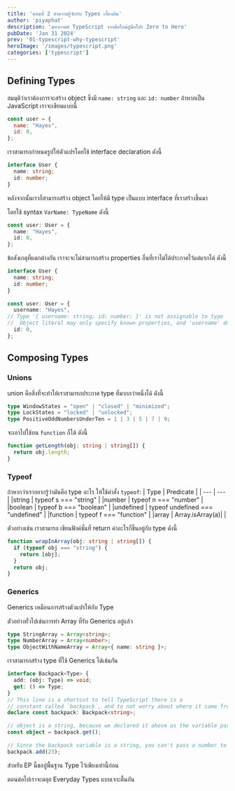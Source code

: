 ```yaml
---
title: 'ตอนที่ 2 ทำความรู้จักกับ Types เบื้องต้น'
author: 'piyaphat' 
description: 'มหากาพย์ TypeScript จากมือใหม่สู่มือโปร Zero to Hero'
pubDate: 'Jan 31 2024'
prev: '01-typescript-why-typescript'
heroImage: '/images/typescript.png'
categories: ['typescript']
---
```


## Defining Types
สมมุติว่าเราต้องการจะสร้าง object ซึ่งมี `name: string` และ `id: number` ถ้าหากเป็น JavaScript เราจะเขียนแบบนี้

```js
const user = {
  name: "Hayes",
  id: 0,
};
```

เราสามารถกำหนดรูปให้ตัวแปรโดยใช้ interface declaration ดังนี้
```ts
interface User {
  name: string;
  id: number;
}
```

หลังจากนั้นเราก็สามารถสร้าง object โดยให้มี type เป็นแบบ interface ที่เราสร้างขึ้นมา

โดยใช้ syntax `VarName: TypeName` ดังนี้
```ts
const user: User = {
  name: "Hayes",
  id: 0,
};
```

ข้อสังเกตุที่แตกต่างกัน เราจะจะไม่สามารถสร้าง properties อื่นที่เราไม่ได้ประกาศไว้แต่แรกได้ ดังนี้ 
```ts
interface User {
  name: string;
  id: number;
}
 
const user: User = {
  username: "Hayes",
// Type '{ username: string; id: number; }' is not assignable to type 'User'.
//  Object literal may only specify known properties, and 'username' does not exist in type 'User'.
  id: 0,
};
```


## Composing Types

### Unions
union คือสิ่งที่จะทำให้เราสามารถประกาศ type ที่มากกว่าหนึ่งได้ ดังนี้

```ts
type WindowStates = "open" | "closed" | "minimized";
type LockStates = "locked" | "unlocked";
type PositiveOddNumbersUnderTen = 1 | 3 | 5 | 7 | 9;
```
จะเอาไปใช้บน `function` ก็ได้ ดังนี้
```ts
function getLength(obj: string | string[]) {
  return obj.length;
}
```

### Typeof
ถ้าหากว่าเราอยากรู้ว่ามันคือ type อะไร ให้ใช้คำสั่ง `typeof`:
| Type | Predicate |
| --- | --- |
|string	| typeof s === "string" |
|number	| typeof n === "number" |
|boolean	| typeof b === "boolean" |
|undefined	| typeof undefined === "undefined" |
|function	| typeof f === "function" |
|array	| Array.isArray(a)| |

ตัวอย่างเช่น เราสามารถ เขียนฟังค์ชั่นที่ return ค่าอะไรก็ขึ้นอยู่กับ type ดังนี้

```ts
function wrapInArray(obj: string | string[]) {
  if (typeof obj === "string") {
    return [obj];
  }
  return obj;
}
```

### Generics
Generics เหมือนการสร้างตัวแปรให้กับ Type 

ตัวอย่างทั่วไปเช่นการทำ Array ที่รับ Generics อยู่แล้ว

```ts
type StringArray = Array<string>;
type NumberArray = Array<number>;
type ObjectWithNameArray = Array<{ name: string }>;
```

เราสามารถสร้าง type ที่ใช้ Generics ได้เช่นกัน
```ts
interface Backpack<Type> {
  add: (obj: Type) => void;
  get: () => Type;
}
// This line is a shortcut to tell TypeScript there is a
// constant called `backpack`, and to not worry about where it came from.
declare const backpack: Backpack<string>;
 
// object is a string, because we declared it above as the variable part of Backpack.
const object = backpack.get();
 
// Since the backpack variable is a string, you can't pass a number to the add function.
backpack.add(23);
```

สำหรับ EP นี้ขอปูพื้นฐาน Type ไว้เพียงเท่านี้ก่อน

ตอนต่อไปเราจะตลุย Everyday Types แบบเจาะตื้นกัน